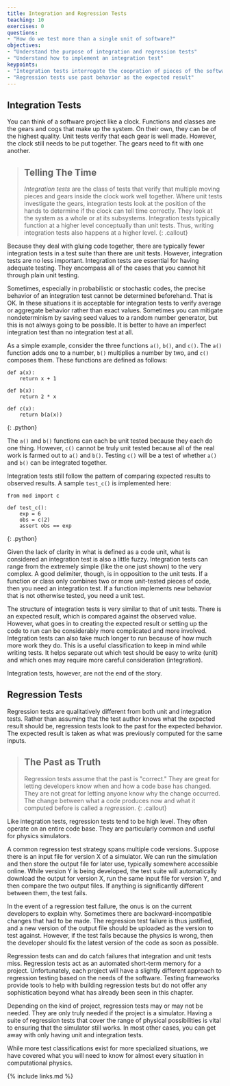 ```yaml
---
title: Integration and Regression Tests
teaching: 10
exercises: 0
questions:
- "How do we test more than a single unit of software?"
objectives:
- "Understand the purpose of integration and regression tests"
- "Understand how to implement an integration test"
keypoints:
- "Integration tests interrogate the coopration of pieces of the software"
- "Regression tests use past behavior as the expected result"
---
```


## Integration Tests

You can think of a software project like a clock. Functions and classes are
the gears and cogs that make up the system. On their own, they can be of the highest
quality. Unit tests verify that each gear is well made. However, the clock still
needs to be put together. The gears need to fit with one another.

> ## Telling The Time
>
> _Integration tests_ are the class of tests that verify that multiple moving
> pieces and gears inside the clock work well together. Where unit tests
> investigate the gears, integration tests look at the position of the hands to
> determine if the clock can tell time correctly.  They look at the system as a
> whole or at its subsystems.  Integration tests typically function at a higher
> level conceptually than unit tests.  Thus, writing integration tests also
> happens at a higher level.
{: .callout}

Because they deal with gluing code together, there are typically fewer
integration tests in a test suite than there are unit tests.  However, integration
tests are no less important. Integration tests are essential for having adequate
testing. They encompass all of the cases that you cannot hit through plain unit
testing.

Sometimes, especially in probabilistic or stochastic codes, the precise behavior
of an integration test cannot be determined beforehand.  That is OK. In these
situations it is acceptable for integration tests to verify average or aggregate
behavior rather than exact values. Sometimes you can mitigate nondeterminism by saving
seed values to a random number generator, but this is not always going to be possible.
It is better to have an imperfect integration test than no integration test
at all.

As a simple example, consider the three functions `a()`, `b()`,
and `c()`.  The `a()` function adds one to a number, `b()` multiplies a number
by two, and `c()` composes them.  These functions are defined as follows:

~~~
def a(x):
    return x + 1

def b(x):
    return 2 * x

def c(x):
    return b(a(x))
~~~
{: .python}

The `a()` and `b()` functions can each be unit tested because they each do one thing.
However, `c()` cannot be truly unit tested because all of the real work is farmed
out to `a()` and `b()`. Testing `c()` will be a test of whether `a()` and
`b()` can be integrated together.

Integration tests still follow the pattern of comparing expected
results to observed results. A sample `test_c()` is implemented here:

~~~
from mod import c

def test_c():
    exp = 6
    obs = c(2)
    assert obs == exp
~~~
{: .python}

Given the lack of clarity in what is defined as a code unit, what is considered an
integration test is also a little fuzzy.  Integration tests can range from the extremely
simple (like the one just shown) to the very complex. A good delimiter, though, is in
opposition to the unit tests.  If a function or class only combines two or more unit-tested
pieces of code, then you need an integration test. If a function implements new behavior
that is not otherwise tested, you need a unit test.

The structure of integration tests is very similar to that of unit tests. There
is an expected result, which is compared against the observed value. However,
what goes in to creating the expected result or setting up the code to run
can be considerably more complicated and more involved.  Integration tests
can also take much longer to run because of how much more work they do. This is a
useful classification to keep in mind while writing tests. It helps separate out
which test should be easy to write (unit) and which ones may require more
careful consideration (integration).

Integration tests, however, are not the end of the story.

## Regression Tests

Regression tests are qualitatively different from
both unit and integration tests. Rather than assuming that the test author knows what
the expected result should be, regression tests look to the past for the
expected behavior. The expected
result is taken as what was previously computed for the same inputs.

> ## The Past as Truth
>
> Regression tests assume that the past is "correct." They are great for
> letting developers know when and how a code base has changed. They are not
> great for letting anyone know why the change occurred. The change between
> what a code produces now and what it computed before is called a
> _regression_.
{: .callout}

Like integration tests, regression tests tend to be high level. They often
operate on an entire code base. They are particularly common and useful for
physics simulators.

A common regression test strategy spans multiple code versions. Suppose there
is an input file for version X of a simulator. We can run the simulation
and then store the output file for later use, typically somewhere accessible online.
While version Y is being developed, the test suite will automatically download
the output for version X, run the same input file for version Y, and then
compare the two output files.  If anything
is significantly different between them, the test fails.

In the event of a regression test failure, the onus is on the current developers
to explain why.  Sometimes there are backward-incompatible changes that had to be
made. The regression test failure is thus justified, and a new version of the
output file should be uploaded as the version to test against.
However, if the test fails because the physics is wrong, then the developer should
fix the latest version of the code as soon as possible.

Regression tests can and do catch failures that integration and unit tests miss.
Regression tests act as an automated short-term memory for a project.
Unfortunately, each project will have a slightly different approach to regression testing based on the needs of the software.
Testing frameworks provide tools to help with building regression tests but do not offer
any sophistication beyond what has already been seen in this chapter.

Depending on the kind of project, regression tests may or may not be needed.
They are only truly needed if the project is a simulator.
Having a suite of regression tests that cover the range of physical possibilities is vital
to ensuring that the simulator still works.
In most other cases, you can get away with only having unit and integration tests.

While more test classifications exist for more specialized situations, we have covered
what you will need to know for almost every situation in computational physics.


{% include links.md %}
